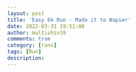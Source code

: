 ```yaml
---
layout: post
title: 'Easy 6k Run - Made it to Napier'
date: 2022-03-31 19:51:00
author: multishiv19
comments: true
category: [runs]
tags: [Run]
description: 
---
```


<div width='100%' class='strava-embed-placeholder' data-embed-type='activity' data-embed-id='6910093919'></div>
<script src='https://strava-embeds.com/embed.js'></script>
